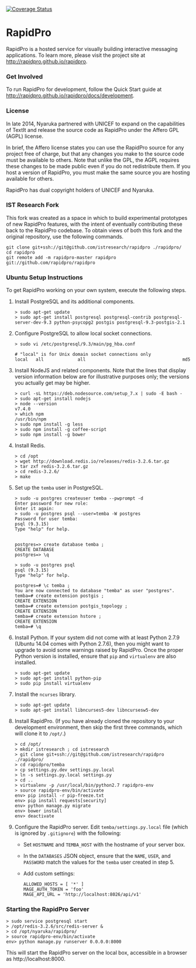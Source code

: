 [![Coverage Status](https://coveralls.io/repos/github/rapidpro/rapidpro/badge.svg?branch=master)](https://coveralls.io/github/rapidpro/rapidpro?branch=master) 

# RapidPro     

RapidPro is a hosted service for visually building interactive messaging applications.
To learn more, please visit the project site at http://rapidpro.github.io/rapidpro.

### Get Involved

To run RapidPro for development, follow the Quick Start guide at http://rapidpro.github.io/rapidpro/docs/development.

### License

In late 2014, Nyaruka partnered with UNICEF to expand on the capabilities of TextIt and release the source code as RapidPro under the Affero GPL (AGPL) license.

In brief, the Affero license states you can use the RapidPro source for any project free of charge, but that any changes you make to the source code must be available to others. Note that unlike the GPL, the AGPL requires these changes to be made public even if you do not redistribute them. If you host a version of RapidPro, you must make the same source you are hosting available for others.

RapidPro has dual copyright holders of UNICEF and Nyaruka.

### IST Research Fork

This fork was created as a space in which to build experimental prototypes of new RapidPro features, with the intent of eventually contributing these back to the RapidPro codebase. To obtain views of both this fork and the original repository, use the following commands.

```
git clone git+ssh://git@github.com/istresearch/rapidpro ./rapidpro/
cd rapidpro
git remote add -m rapidpro-master rapidpro git://github.com/rapidpro/rapidpro
```

### Ubuntu Setup Instructions

To get RapidPro working on your own system, execute the following steps.

1. Install PostgreSQL and its additional components.
    
    ```
    > sudo apt-get update
    > sudo apt-get install postgresql postgresql-contrib postgresql-server-dev-9.3 python-psycopg2 postgis postgresql-9.3-postgis-2.1
    ```
    
2. Configure PostgreSQL to allow local socket connections.
    
    ```
    > sudo vi /etc/postgresql/9.3/main/pg_hba.conf
    ```
    
    ```
    # "local" is for Unix domain socket connections only
    local   all             all                                     md5
    ```
    
3. Install NodeJS and related components. Note that the lines that display version information below are for illustrative purposes only; the versions you actually get may be higher.
    
    ```
    > curl -sL https://deb.nodesource.com/setup_7.x | sudo -E bash -
    > sudo apt-get install nodejs
    > node --version
    v7.4.0
    > which npm
    /usr/bin/npm
    > sudo npm install -g less
    > sudo npm install -g coffee-script
    > sudo npm install -g bower
    ```

4. Install Redis.

    ```
    > cd /opt
    > wget http://download.redis.io/releases/redis-3.2.6.tar.gz
    > tar zxf redis-3.2.6.tar.gz
    > cd redis-3.2.6/
    > make
    ```
    
5. Set up the `temba` user in PostgreSQL.

    ```
    > sudo -u postgres createuser temba --pwprompt -d
    Enter password for new role:
    Enter it again:
    > sudo -u postgres psql --user=temba -W postgres
    Password for user temba:
    psql (9.3.15)
    Type "help" for help.
    
    
    postgres=> create database temba ;
    CREATE DATABASE
    postgres=> \q
    
    > sudo -u postgres psql
    psql (9.3.15)
    Type "help" for help.
    
    postgres=# \c temba ;
    You are now connected to database "temba" as user "postgres".
    temba=# create extension postgis ;
    CREATE EXTENSION
    temba=# create extension postgis_topology ;
    CREATE EXTENSION
    temba=# create extension hstore ;
    CREATE EXTENSION
    temba=# \q
    ```

6. Install Python. If your system did not come with at least Python 2.7.9 (Ubuntu 14.04 comes with Python 2.7.6), then you might want to upgrade to avoid some warnings raised by RapidPro. Once the proper Python version is installed, ensure that `pip` and `virtualenv` are also installed.
    
    ```
    > sudo apt-get update
    > sudo apt-get install python-pip
    > sudo pip install virtualenv
    ```

7. Install the `ncurses` library.
    
    ```
    > sudo apt-get update
    > sudo apt-get install libncurses5-dev libncursesw5-dev
    ```

8. Install RapidPro. (If you have already cloned the repository to your development environment, then skip the first three commands, which will clone it to `/opt/`.)

    ```
    > cd /opt/
    > mkdir istresearch ; cd istresearch
    > git clone git+ssh://git@github.com/istresearch/rapidpro ./rapidpro/
    > cd rapidpro/temba
    > cp settings.py.dev settings.py.local
    > ln -s settings.py.local settings.py
    > cd ..
    > virtualenv -p /usr/local/bin/python2.7 rapidpro-env
    > source rapidpro-env/bin/activate
    env> pip install -r pip-freeze.txt
    env> pip install requests[security]
    env> python manage.py migrate
    env> bower install
    env> deactivate
    ```

9. Configure the RapidPro server. Edit `temba/settings.py.local` file (which is ignored by `.gitignore`) with the following:
    * Set `HOSTNAME` and `TEMBA_HOST` with the hostname of your server box.
    * In the `DATABASES` JSON object, ensure that the `NAME`, `USER`, and `PASSWORD` match the values for the `temba` user created in step 5.
    * Add custom settings:
        
        ```
        ALLOWED_HOSTS = [ '*' ]
        MAGE_AUTH_TOKEN = 'foo'
        MAGE_API_URL = 'http://localhost:8026/api/v1'
        ```
        
### Starting the RapidPro Server

```
> sudo service postgresql start
> /opt/redis-3.2.6/src/redis-server &
> cd /opt/nyaruka/rapidpro/
> source rapidpro-env/bin/activate
env> python manage.py runserver 0.0.0.0:8000
```

This will start the RapidPro server on the local box, accessible in a browser as http://localhost:8000.

